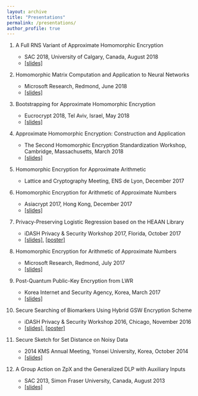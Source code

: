 ```yaml
---
layout: archive
title: "Presentations"
permalink: /presentations/
author_profile: true
---
```


  1. A Full RNS Variant of Approximate Homomorphic Encryption
      * SAC 2018, University of Calgary, Canada, August 2018
      * [[slides]](https://yongsoosong.github.io/files/slides/SAC18.pdf)

  1. Homomorphic Matrix Computation and Application to Neural Networks
      * Microsoft Research, Redmond, June 2018
      * [[slides]](https://yongsoosong.github.io/files/slides/MSR_matrix.pdf)

  1. Bootstrapping for Approximate Homomorphic Encryption
      * Eucrocrypt 2018, Tel Aviv, Israel, May 2018
      * [[slides]](https://yongsoosong.github.io/files/slides/EC18.pdf)

  1. Approximate Homomorphic Encryption: Construction and Application
      * The Second Homomorphic Encryption Standardization Workshop, Cambridge, Massachusetts, March 2018
      * [[slides]](https://yongsoosong.github.io/files/slides/HES2.pdf)

  1. Homomorphic Encryption for Approximate Arithmetic
      * Lattice and Cryptography Meeting, ENS de Lyon, December 2017

  1. Homomorphic Encryption for Arithmetic of Approximate Numbers
      * Asiacrypt 2017, Hong Kong, December 2017
      * [[slides]](https://yongsoosong.github.io/files/slides/AC17.pdf)

  1. Privacy-Preserving Logistic Regression based on the HEAAN Library
      * iDASH Privacy & Security Workshop 2017, Florida, October 2017
      * [[slides]](https://yongsoosong.github.io/files/slides/idash17.pdf), [[poster]](https://yongsoosong.github.io/files/slides/idash17_poster.pdf)

  1. Homomorphic Encryption for Arithmetic of Approximate Numbers
      * Microsoft Research, Redmond, July 2017
      * [[slides]](https://yongsoosong.github.io/files/slides/MSR_heaan.pdf)

  1. Post-Quantum Public-Key Encryption from LWR
      * Korea Internet and Security Agency, Korea, March 2017
      * [[slides]](https://yongsoosong.github.io/files/slides/lizard.pdf)

  1. Secure Searching of Biomarkers Using Hybrid GSW Encryption Scheme
      * iDASH Privacy & Security Workshop 2016, Chicago, November 2016
      * [[slides]](https://yongsoosong.github.io/files/slides/idash16.pdf), [[poster]](https://yongsoosong.github.io/files/slides/idash16_poster.pdf)

  1. Secure Sketch for Set Distance on Noisy Data
      * 2014 KMS Annual Meeting, Yonsei University, Korea, October 2014
      * [[slides]](https://yongsoosong.github.io/files/slides/KMS.pdf)

  1. A Group Action on ZpX and the Generalized DLP with Auxiliary Inputs
      * SAC 2013, Simon Fraser University, Canada, August 2013
      * [[slides]](https://yongsoosong.github.io/files/slides/SAC13.pdf)
